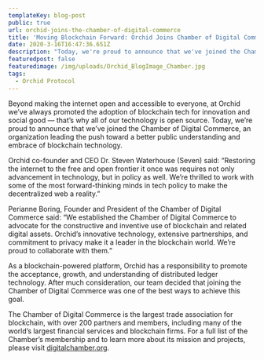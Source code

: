 ```yaml
---
templateKey: blog-post
public: true
url: orchid-joins-the-chamber-of-digital-commerce
title: 'Moving Blockchain Forward: Orchid Joins Chamber of Digital Commerce'
date: 2020-3-16T16:47:36.651Z
description: "Today, we're proud to announce that we've joined the Chamber of Digital Commerce, an organization leading the push toward a better public understanding and embrace of blockchain technology."
featuredpost: false
featuredimage: /img/uploads/Orchid_BlogImage_Chamber.jpg
tags:
  - Orchid Protocol
---
```

Beyond making the internet open and accessible to everyone, at Orchid we’ve always promoted the adoption of blockchain tech for innovation and social good —  that’s why all of our technology is open source. Today, we’re proud to announce that we’ve joined the Chamber of Digital Commerce, an organization leading the push toward a better public understanding and embrace of blockchain technology. 

Orchid co-founder and CEO Dr. Steven Waterhouse (Seven) said: “Restoring the internet to the free and open frontier it once was requires not only advancement in technology, but in policy as well. We’re thrilled to work with some of the most forward-thinking minds in tech policy to make the decentralized web a reality.” 

Perianne Boring, Founder and President of the Chamber of Digital Commerce said: “We established the Chamber of Digital Commerce to advocate for the constructive and inventive use of blockchain and related digital assets. Orchid’s innovative technology, extensive partnerships, and commitment to privacy make it a leader in the blockchain world. We’re proud to collaborate with them.” 

As a blockchain-powered platform, Orchid has a responsibility to promote the acceptance, growth, and understanding of distributed ledger technology. After much consideration, our team decided that joining the Chamber of Digital Commerce was one of the best ways to achieve this goal.

The Chamber of Digital Commerce is the largest trade association for blockchain, with over 200  partners and members, including many of the world’s largest financial services and blockchain firms. For a full list of the Chamber’s membership and to learn more about its mission and projects, please visit [digitalchamber.org](digitalchamber.org).
